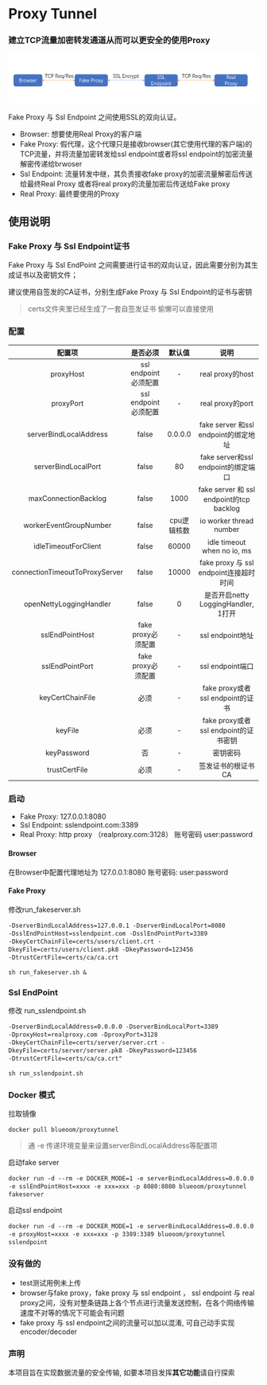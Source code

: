 # Proxy Tunnel


### 建立TCP流量加密转发通道从而可以更安全的使用Proxy

![intro](img/intro.png)

Fake Proxy 与 Ssl Endpoint 之间使用SSL的双向认证。

* Browser: 想要使用Real Proxy的客户端
* Fake Proxy: 假代理，这个代理只是接收browser(其它使用代理的客户端)的TCP流量，并将流量加密转发给ssl endpoint或者将ssl endpoint的加密流量解密传递给brwoser
* Ssl Endpoint: 流量转发中继，其负责接收fake proxy的加密流量解密后传送给最终Real Proxy 或者将real proxy的流量加密后传送给Fake proxy
* Real Proxy: 最终要使用的Proxy

## 使用说明
### Fake Proxy 与 Ssl Endpoint证书
Fake Proxy 与 Ssl EndPoint 之间需要进行证书的双向认证，因此需要分别为其生成证书以及密钥文件；

建议使用自签发的CA证书，分别生成Fake Proxy 与 Ssl Endpoint的证书与密钥

> certs文件夹里已经生成了一套自签发证书 偷懒可以直接使用

### 配置

|配置项|是否必须|默认值|说明|
|:---:|:----:|:---:|:---:|
|proxyHost|ssl endpoint必须配置|-|real proxy的host|
|proxyPort|ssl endpoint必须配置|-|real proxy的port|
|serverBindLocalAddress|false|0.0.0.0|fake server 和ssl endpoint的绑定地址|
|serverBindLocalPort|false|80|fake server和ssl endpoint的绑定端口|
|maxConnectionBacklog|false|1000|fake server 和 ssl endpoint的tcp backlog|
|workerEventGroupNumber|false|cpu逻辑核数|io worker thread number|
|idleTimeoutForClient|false|60000|idle timeout when no io, ms|
|connectionTimeoutToProxyServer|false|10000|fake proxy 与 ssl endpoint连接超时时间|
|openNettyLoggingHandler|false|0|是否开启netty LoggingHandler, 1打开|
|sslEndPointHost|fake proxy必须配置|-|ssl endpoint地址|
|sslEndPointPort|fake proxy必须配置|-|ssl endpoint端口|
|keyCertChainFile|必须|-|fake proxy或者 ssl endpoint的证书|
|keyFile|必须|-|fake proxy或者 ssl endpoint的证书密钥|
|keyPassword|否|-|密钥密码|
|trustCertFile|必须|-|签发证书的根证书CA|


### 启动

* Fake Proxy: 127.0.0.1:8080
* Ssl Endpoint: sslendpoint.com:3389
* Real Proxy: http proxy （realproxy.com:3128） 账号密码 user:password

#### Browser
在Browser中配置代理地址为 127.0.0.1:8080 账号密码: user:password

#### Fake Proxy
修改run_fakeserver.sh

~~~shell script
-DserverBindLocalAddress=127.0.0.1 -DserverBindLocalPort=8080
-DsslEndPointHost=sslendpoint.com -DsslEndPointPort=3389
-DkeyCertChainFile=certs/users/client.crt -DkeyFile=certs/users/client.pk8 -DkeyPassword=123456 
-DtrustCertFile=certs/ca/ca.crt
~~~

~~~shell script
sh run_fakeserver.sh &
~~~


### Ssl EndPoint
修改 run_sslendpoint.sh

~~~shell script
-DserverBindLocalAddress=0.0.0.0 -DserverBindLocalPort=3389
-DproxyHost=realproxy.com -DproxyPort=3128
-DkeyCertChainFile=certs/server/server.crt -DkeyFile=certs/server/server.pk8 -DkeyPassword=123456
-DtrustCertFile=certs/ca/ca.crt"
~~~

~~~shell script
sh run_sslendpoint.sh
~~~

### Docker 模式
拉取镜像

~~~shell script
docker pull blueoom/proxytunnel
~~~

> 通 -e 传递环境变量来设置serverBindLocalAddress等配置项

启动fake server

~~~shell script
docker run -d --rm -e DOCKER_MODE=1 -e serverBindLocalAddress=0.0.0.0 -e sslEndPointHost=xxxx -e xxx=xxx -p 8080:8080 blueoom/proxytunnel fakeserver
~~~

启动ssl endpoint

~~~shell script
docker run -d --rm -e DOCKER_MODE=1 -e serverBindLocalAddress=0.0.0.0 -e proxyHost=xxxx -e xxx=xxx -p 3389:3389 blueoom/proxytunnel sslendpoint
~~~


### 没有做的
* test测试用例未上传
* browser与fake proxy，fake proxy 与 ssl endpoint ， ssl endpoint 与 real proxy之间，没有对整条链路上各个节点进行流量发送控制，在各个网络传输速度不对等的情况下可能会有问题
* fake proxy 与 ssl endpoint之间的流量可以加以混淆, 可自己动手实现encoder/decoder


### 声明
本项目旨在实现数据流量的安全传输, 如要本项目发挥**其它功能**请自行探索